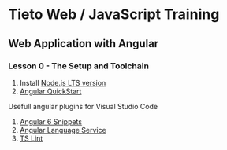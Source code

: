 # Tieto Web / JavaScript Training

## Web Application with Angular
### Lesson 0 - The Setup and Toolchain

1. Install [Node.js LTS version](https://nodejs.org/en/)
2. [Angular QuickStart](https://angular.io/guide/quickstart)

Usefull angular plugins for Visual Studio Code
1. <a href="https://marketplace.visualstudio.com/items?itemName=Mikael.Angular-BeastCode" target="_blank">Angular 6 Snippets</a>
2. <a href="https://marketplace.visualstudio.com/items?itemName=Angular.ng-template" target="_blank">Angular Language Service</a>
3. <a href="https://marketplace.visualstudio.com/items?itemName=eg2.tslint" target="_blank">TS Lint</a>
